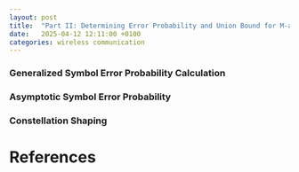 ```yaml
---
layout: post
title:  "Part II: Determining Error Probability and Union Bound for M-ary Modulation"
date:   2025-04-12 12:11:00 +0100
categories: wireless communication
---
```



### Generalized Symbol Error Probability Calculation

### Asymptotic Symbol Error Probability

### Constellation Shaping

# References
